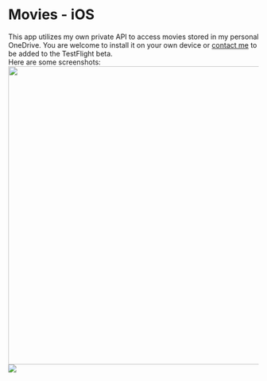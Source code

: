 # Movies - iOS

This app utilizes my own private API to access movies stored in my personal OneDrive. You are welcome to install it on your own device or [contact me](https://timroesner.com/contact) to be added to the TestFlight beta.  
Here are some screenshots:
<img src="https://user-images.githubusercontent.com/13894518/30526227-def7849a-9bcb-11e7-8d81-2be3f084cd19.png" width="600"/>
<img src="https://user-images.githubusercontent.com/13894518/30526228-def7c11c-9bcb-11e7-957e-af1a0042ccc9.png"/>